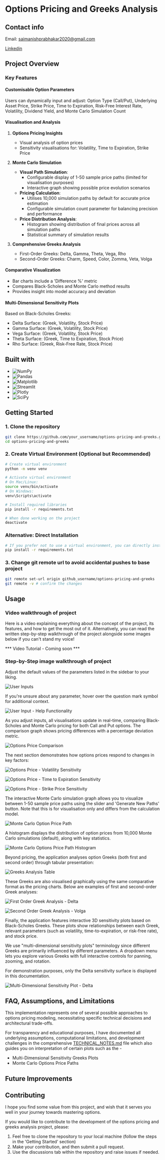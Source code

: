 # Options Pricing and Greeks Analysis

## Contact info

Email: saimanishprabhakar2020@gmail.com

[Linkedin](https://www.linkedin.com/in/saimanish-prabhakar-3074351a0/)

## Project Overview

### Key Features

#### Customisable Option Parameters
Users can dynamically input and adjust: Option Type (Call/Put), Underlying Asset Price, Strike Price, Time to Expiration, Risk-Free Interest Rate, Volatility, Dividend Yield, and Monte Carlo Simulation Count

#### Visualisation and Analysis

1. **Options Pricing Insights**
   - Visual analysis of option prices
   - Sensitivity visualisations for: Volatility, Time to Expiration, Strike Price

2. **Monte Carlo Simulation**

   - **Visual Path Simulation**: 
     - Configurable display of 1-50 sample price paths (limited for visualisation purposes)
     - Interactive graph showing possible price evolution scenarios
   - **Pricing Calculation**:
     - Utilises 10,000 simulation paths by default for accurate price estimation
     - Configurable simulation count parameter for balancing precision and performance
   - **Price Distribution Analysis**:
     - Histogram showing distribution of final prices across all simulation paths
     - Statistical summary of simulation results

4. **Comprehensive Greeks Analysis**
   - First-Order Greeks: Delta, Gamma, Theta, Vega, Rho
   - Second-Order Greeks: Charm, Speed, Color, Zomma, Veta, Volga

#### Comparative Visualization
- Bar charts include a 'Difference %' metric
- Compares Black-Scholes and Monte Carlo method results
- Provides insight into model accuracy and deviation

#### Multi-Dimensional Sensitivity Plots

Based on Black-Scholes Greeks:
- Delta Surface: (Greek, Volatility, Stock Price)
- Gamma Surface: (Greek, Volatility, Stock Price)
- Vega Surface: (Greek, Volatility, Stock Price)
- Theta Surface: (Greek, Time to Expiration, Stock Price)
- Rho Surface: (Greek, Risk-Free Rate, Stock Price)

## Built with

- <img src="https://img.shields.io/badge/NumPy-013243?style=for-the-badge&logo=numpy&logoColor=white" alt="NumPy">

- <img src="https://img.shields.io/badge/Pandas-150458?style=for-the-badge&logo=pandas&logoColor=white" alt="Pandas">

- <img src="https://img.shields.io/badge/Matplotlib-11557c?style=for-the-badge&logo=python&logoColor=white" alt="Matplotlib">

- <img src="https://img.shields.io/badge/Streamlit-FF4B4B?style=for-the-badge&logo=streamlit&logoColor=white" alt="Streamlit">

- <img src="https://img.shields.io/badge/Plotly-3F4F75?style=for-the-badge&logo=plotly&logoColor=white" alt="Plotly">

- <img src="https://img.shields.io/badge/SciPy-8CAAE6?style=for-the-badge&logo=scipy&logoColor=white" alt="SciPy">

## Getting Started

### 1. Clone the repository
```bash
git clone https://github.com/your_username/options-pricing-and-greeks.git
cd options-pricing-and-greeks
```
### 2. Create Virtual Environment (Optional but Recommended)
```bash
# Create virtual environment
python -m venv venv

# Activate virtual environment
# On Mac/Linux:
source venv/bin/activate
# On Windows:
venv\Scripts\activate

# Install required libraries
pip install -r requirements.txt

# When done working on the project
deactivate
```
### Alternative: Direct Installation
```bash
# If you prefer not to use a virtual environment, you can directly install dependencies
pip install -r requirements.txt
```
### 3. Change git remote url to avoid accidental pushes to base project
```bash
git remote set-url origin github_username/options-pricing-and-greeks
git remote -v # confirm the changes
```

## Usage

### Video walkthrough of project

Here is a video explaining everything about the concept of the project, its features, and how to get the most 
out of it. Alternatively, you can read the written step-by-step walkthrough of the project alongside some images 
below if you can't stand my voice!

*** Video Tutorial - Coming soon ***

### Step-by-Step image walkthrough of project

Adjust the default values of the parameters listed in the sidebar to your liking. 

![User Inputs](images/User_Input_Parameters.png)

If you're unsure about any parameter, hover over the question mark symbol for additional context.

![User Input - Help Functionality](images/Help_Functionality_User_Inputs.png)

As you adjust inputs, all visualisations update in real-time, comparing Black-Scholes and Monte Carlo pricing for both Call and Put options. The comparison graph shows pricing differences with a percentage deviation metric.

![Options Price Comparison](images/Example_Options_Price_Comparison_Graph.png)

The next section demonstrates how options prices respond to changes in key factors:

![Options Price - Volatility Sensitivity](images/Example_Volatility_Sensitivity_Options_Price_graph.png)

![Options Price - Time to Expiration Sensitivity](images/Example_TimetoExpiration_Options_Price_graph.png)

![Options Price - Strike Price Sensitivity](images/Example_StrikePriceSensitivity_Options_Price_graph.png)

The interactive Monte Carlo simulation graph allows you to visualize between 1-50 sample price paths using the slider and 'Generate New Paths' button. Note that this is for visualisation only and differs from the calculation model.

![Monte Carlo Option Price Path](images/Example_Monte_Carlo_Price_Sim_Paths_graph.png)

A histogram displays the distribution of option prices from 10,000 Monte Carlo simulations (default), along with key statistics.

![Monte Carlo Options Price Path Histogram](images/Example_Monte_Carlo_Price_Distribution_graph.png)

Beyond pricing, the application analyses option Greeks (both first and second order) through tabular presentation:

![Greeks Analysis Table](images/Example_Greeks_Analysis_Tables.png)

These Greeks are also visualised graphically using the same comparative format as the pricing charts. Below are examples of first and second-order Greek analyses:

![First Order Greek Analysis - Delta](images/Example_FirstOrderGreeks_Delta_graph.png)

![Second Order Greek Analysis - Volga](images/Example_SecondOrderGreeks_Volga_graph.png)

Finally, the application features interactive 3D sensitivity plots based on Black-Scholes Greeks. These plots show relationships between each Greek, relevant parameters (such as volatility, time-to-expiration, or risk-free rate), and stock price. 

We use "multi-dimensional sensitivity plots" terminology since different Greeks are primarily influenced by different parameters. A dropdown menu lets you explore various Greeks with full interactive controls for panning, zooming, and rotation.

For demonstration purposes, only the Delta sensitivity surface is displayed in this documentation.

![Multi-Dimensional Sensitivity Plot - Delta](images/BS_Multi-Dimensional_Sensitivity_Delta_Plot.png)

## FAQ, Assumptions, and Limitations

This implementation represents one of several possible approaches to options pricing modeling, necessitating specific technical decisions and architectural trade-offs. 

For transparency and educational purposes, I have documented all underlying assumptions, computational limitations, and development challenges in the comprehensive [TECHNICAL_NOTES.md](TECHNICAL_NOTES.md) file
which also guides you on interpretation of certain plots such as the - 

- Multi-Dimensional Sensitivity Greeks Plots
- Monte Carlo Options Price Paths

## Future Improvements



## Contributing

I hope you find some value from this project, and wish that it serves you well in your journey towards mastering options.

If you would like to contribute to the development of the options pricing and greeks analysis project, please:

1. Feel free to clone the repository to your local machine (follow the steps in the 'Getting Started' section)
2. Make your contribution, and then submit a pull request.
3. Use the discussions tab within the repository and raise issues if needed.
